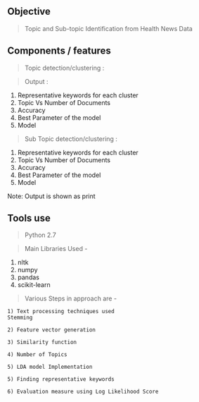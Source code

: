 ## Objective
> Topic and Sub-topic Identification from Health News Data

## Components / features	
> Topic detection/clustering :

> Output :
1) Representative keywords for each cluster
2) Topic Vs Number of Documents
3) Accuracy
4) Best Parameter of the model
5) Model

> Sub Topic detection/clustering :
1) Representative keywords for each cluster
2) Topic Vs Number of Documents
3) Accuracy
4) Best Parameter of the model
5) Model

Note: Output is shown as print
## Tools use 
> Python 2.7

> Main Libraries Used -
1) nltk
2) numpy
3) pandas
4) scikit-learn

> Various Steps in approach are -

    1) Text processing techniques used 
    Stemming

    2) Feature vector generation 

    3) Similarity function

    4) Number of Topics

    5) LDA model Implementation

    5) Finding representative keywords

    6) Evaluation measure using Log Likelihood Score